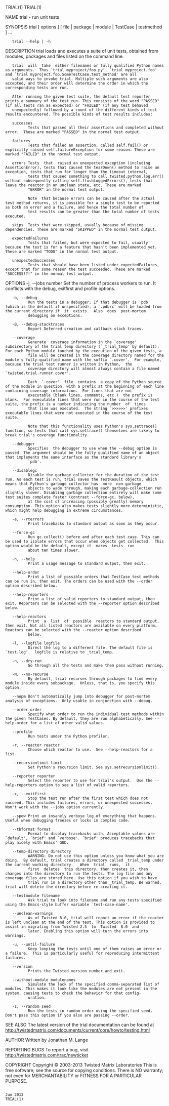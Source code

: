TRIAL(1)                                                                                                                                                                                         TRIAL(1)

NAME
       trial - run unit tests

SYNOPSIS
       trial [ options ] [ file | package | module | TestCase | testmethod ] ...

       trial --help | -h

DESCRIPTION
       trial loads and executes a suite of unit tests, obtained from modules, packages and files listed on the command line.

       trial  will  take  either filenames or fully qualified Python names as arguments.  Thus `trial myproject/foo.py', `trial myproject.foo' and `trial myproject.foo.SomeTestCase.test_method' are all
       valid ways to invoke trial. Multiple such arguments are also accepted, and their order will determine the order in which the corresponding tests are run.

       After running the given test suite, the default test reporter prints a summary of the test run. This consists of the word "PASSED" (if all tests ran as expected) or "FAILED" (if any test behaved
       unexpectedly) followed by a count of the different kinds of test results encountered. The possible kinds of test results includes:

       successes
              Tests that passed all their assertions and completed without error.  These are marked "PASSED" in the normal test output.

       failures
              Tests that failed an assertion, called self.fail() or explicitly raised self.failureException for some reason. These are marked "FAILED" in the normal test output.

       errors Tests  that  raised an unexpected exception (including AssertionError), tests that caused the tearDown() method to raise an exception, tests that run for longer than the timeout interval,
              tests that caused something to call twisted.python.log.err() without subsequently calling self.flushLoggedErrors(), tests that leave the reactor in an unclean state, etc. These are marked
              "ERROR" in the normal test output.

              Note  that because errors can be caused after the actual test method returns, it is possible for a single test to be reported as both an error and a failure, and hence the total number of
              test results can be greater than the total number of tests executed.

       skips  Tests that were skipped, usually because of missing dependencies. These are marked "SKIPPED" in the normal test output.

       expectedFailures
              Tests that failed, but were expected to fail, usually because the test is for a feature that hasn't been implemented yet. These are marked "TODO" in the normal test output.

       unexpectedSuccesses
              Tests that should have been listed under expectedFailures, except that for some reason the test succeeded. These are marked "SUCCESS!?!" in the normal test output.

OPTIONS
       -j, --jobs number
              Set the number of process workers to run. It conflicts with the debug, exitfirst and profile options.

       -b, --debug
              Run the tests in a debugger. If that debugger is 'pdb' (which is the default if unspecified), a `.pdbrc' will be loaded from the current directory if  it  exists.  Also  does  post-mortem
              debugging on exceptions.

       -B, --debug-stacktraces
              Report Deferred creation and callback stack traces.

       --coverage
              Generate  coverage information in the `coverage' subdirectory of the trial temp directory (`_trial_temp' by default). For each Python module touched by the execution of the given tests, a
              file will be created in the coverage directory named for the module's fully-qualified name with the suffix `.cover'.  For example, because the trial test runner is written in Python,  the
              coverage directory will almost always contain a file named `twisted.trial.runner.cover'.

              Each  `.cover'  file  contains  a copy of the Python source of the module in question, with a prefix at the beginning of each line containing coverage information.  For lines that are not
              executable (blank lines, comments, etc.)  the prefix is blank.  For executable lines that were run in the course of the test suite, the prefix is a number indicating the number  of  times
              that line was executed.  The string `>>>>>>' prefixes executable lines that were not executed in the course of the test suite.

              Note that this functionality uses Python's sys.settrace() function, so tests that call sys.settrace() themselves are likely to break trial's coverage functionality.

       --debugger
              Specifies  the debugger to use when the --debug option is passed. The argument should be the fully qualified name of an object that implements the same interface as the standard library's
              `pdb'.

       --disablegc
              Disable the garbage collector for the duration of the test run. As each test is run, trial saves the TestResult objects, which means that Python's garbage collector has  more  non-garbage
              objects to wade through, making each garbage-collection run slightly slower. Disabling garbage collection entirely will make some test suites complete faster (contrast --force-gc, below),
              at the cost of increasing (possibly greatly) memory consumption. This option also makes tests slightly more deterministic, which might help debugging in extreme circumstances.

       -e, --rterrors
              Print tracebacks to standard output as soon as they occur.

       --force-gc
              Run gc.collect() before and after each test case. This can be used to isolate errors that occur when objects get collected.  This option would be the default, except it  makes  tests  run
              about ten times slower.

       -h, --help
              Print a usage message to standard output, then exit.

       --help-order
              Print a list of possible orders that TestCase test methods can be run in, then exit. The orders can be used with the --order option described below.

       --help-reporters
              Print a list of valid reporters to standard output, then exit. Reporters can be selected with the --reporter option described below.

       --help-reactors
              Print  a  list  of  possible  reactors to standard output, then exit. Not all listed reactors are available on every platform. Reactors can be selected with the --reactor option described
              below.

       -l, --logfile logfile
              Direct the log to a different file. The default file is `test.log'.  logfile is relative to _trial_temp.

       -n, --dry-run
              Go through all the tests and make them pass without running.

       -N, --no-recurse
              By default, trial recurses through packages to find every module inside every subpackage.  Unless, that is, you specify this option.

       --nopm Don't automatically jump into debugger for post-mortem analysis of exceptions.  Only usable in conjunction with --debug.

       --order order
              Specify what order to run the individual test methods within the given TestCases. By default, they are run alphabetically. See --help-order for a list of other valid values.

       --profile
              Run tests under the Python profiler.

       -r, --reactor reactor
              Choose which reactor to use.  See --help-reactors for a list.

       --recursionlimit limit
              Set Python's recursion limit. See sys.setrecursionlimit().

       --reporter reporter
              Select the reporter to use for trial's output.  Use the --help-reporters option to see a list of valid reporters.

       -x, --exitfirst
              Stop the test run after the first test which does not succeed. This includes failures, errors, or unexpected successes. Won't work with the --jobs option currently.

       --spew Print an insanely verbose log of everything that happens. Useful when debugging freezes or locks in complex code.

       --tbformat format
              Format to display tracebacks with. Acceptable values are `default', `brief' and `verbose'. `brief' produces tracebacks that play nicely with Emacs' GUD.

       --temp-directory directory
              WARNING: Do not use this option unless you know what you are doing.  By default, trial creates a directory called _trial_temp under the current working directory.   When  trial  runs,  it
              first  deletes  this directory, then creates it, then changes into the directory to run the tests. The log file and any coverage files are stored here. Use this option if you wish to have
              trial run in a directory other than _trial_temp. Be warned, trial will delete the directory before re-creating it.

       --testmodule filename
              Ask trial to look into filename and run any tests specified using the Emacs-style buffer variable `test-case-name'.

       --unclean-warnings
              As of Twisted 8.0, trial will report an error if the reactor is left unclean at the end of the test. This option is provided to assist in migrating from Twisted 2.5  to  Twisted  8.0  and
              later. Enabling this option will turn the errors into warnings.

       -u, --until-failure
              Keep looping the tests until one of them raises an error or a failure.  This is particularly useful for reproducing intermittent failures.

       --version
              Prints the Twisted version number and exit.

       --without-module modulenames
              Simulate the lack of the specified comma-separated list of modules. This makes it look like the modules are not present in the system, causing tests to check the behavior for that config‐
              uration.

       -z, --random seed
              Run the tests in random order using the specified seed. Don't pass this option if you also are passing --order.

SEE ALSO
       The latest version of the trial documentation can be found at http://twistedmatrix.com/documents/current/core/howto/testing.html

AUTHOR
       Written by Jonathan M. Lange

REPORTING BUGS
       To report a bug, visit http://twistedmatrix.com/trac/newticket

COPYRIGHT
       Copyright © 2003-2013 Twisted Matrix Laboratories
       This is free software; see the source for copying conditions.  There is NO warranty; not even for MERCHANTABILITY or FITNESS FOR A PARTICULAR PURPOSE.

                                                                                                 Jun 2013                                                                                        TRIAL(1)
